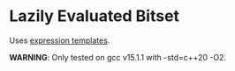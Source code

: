 # Lazily Evaluated Bitset

Uses [expression templates](https://en.wikipedia.org/wiki/Expression_templates).

**WARNING**: Only tested on gcc v15.1.1 with -std=c++20 -O2.
